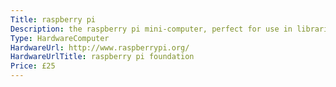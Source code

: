 ```yaml
---
Title: raspberry pi
Description: the raspberry pi mini-computer, perfect for use in libraries - great for both children and adult hackers.  can run a variety of operating systems from an SD card.
Type: HardwareComputer
HardwareUrl: http://www.raspberrypi.org/
HardwareUrlTitle: raspberry pi foundation
Price: £25
---
```

